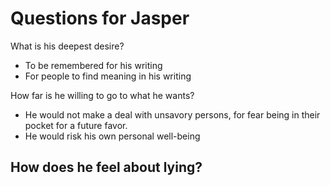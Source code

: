 # Questions for Jasper

What is his deepest desire?
- To be remembered for  his writing 
- For people to find meaning in his writing

How far is he willing to go to what he wants?
- He would not make a deal with unsavory persons, for fear being in their pocket for a future favor.
- He would risk his own personal well-being

How does he feel about lying?
- 